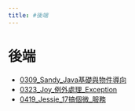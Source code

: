 ```yaml
---
title: #後端
---
```


# 後端

- [0309_Sandy_Java基礎與物件導向](/pages/reports/2025/0309_Sandy_Java基礎與物件導向.md)
- [0323_Joy_例外處理_Exception](/pages/reports/2025/0323_Joy_例外處理_Exception.md)
- [0419_Jessie_17搞個微_服務](/pages/reports/2025/0419_Jessie_17搞個微_服務.md)
